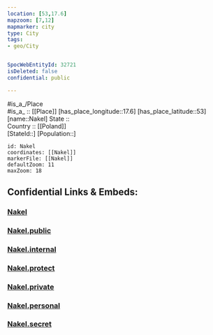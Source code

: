 ```yaml
---
location: [53,17.6] 
mapzoom: [7,12] 
mapmarker: city 
type: City
tags:
- geo/City


SpocWebEntityId: 32721
isDeleted: false
confidential: public

---
```

#is_a_/Place  
#is_a_ :: [[Place]] 
[has_place_longitude::17.6] 
[has_place_latitude::53] 
[name::Nakel] 
State ::  
Country :: [[Poland]]  
[StateId::] 
[Population::] 



```leaflet
id: Nakel
coordinates: [[Nakel]] 
markerFile: [[Nakel]] 
defaultZoom: 11 
maxZoom: 18
```


## Confidential Links & Embeds: 

### [Nakel](/_Standards/Earth/Continent/Europe/Europe~East/Poland/Provinces~Poland/Kuyavian-Pomeranian/City/Nakel.md) 

### [Nakel.public](/_public/Earth/Continent/Europe/Europe~East/Poland/Provinces~Poland/Kuyavian-Pomeranian/City/Nakel.public.md) 

### [Nakel.internal](/_internal/Earth/Continent/Europe/Europe~East/Poland/Provinces~Poland/Kuyavian-Pomeranian/City/Nakel.internal.md) 

### [Nakel.protect](/_protect/Earth/Continent/Europe/Europe~East/Poland/Provinces~Poland/Kuyavian-Pomeranian/City/Nakel.protect.md) 

### [Nakel.private](/_private/Earth/Continent/Europe/Europe~East/Poland/Provinces~Poland/Kuyavian-Pomeranian/City/Nakel.private.md) 

### [Nakel.personal](/_personal/Earth/Continent/Europe/Europe~East/Poland/Provinces~Poland/Kuyavian-Pomeranian/City/Nakel.personal.md) 

### [Nakel.secret](/_secret/Earth/Continent/Europe/Europe~East/Poland/Provinces~Poland/Kuyavian-Pomeranian/City/Nakel.secret.md)

